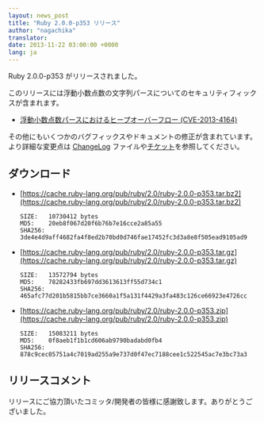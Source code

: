 ```yaml
---
layout: news_post
title: "Ruby 2.0.0-p353 リリース"
author: "nagachika"
translator:
date: 2013-11-22 03:00:00 +0000
lang: ja
---
```


Ruby 2.0.0-p353 がリリースされました。

このリリースには浮動小数点数の文字列パースについてのセキュリティフィックスが含まれます。

 * [浮動小数点数パースにおけるヒープオーバーフロー
   (CVE-2013-4164)](/ja/news/2013/11/22/heap-overflow-in-floating-point-parsing-cve-2013-4164/)

その他にもいくつかのバグフィックスやドキュメントの修正が含まれています。
より詳細な変更点は [ChangeLog](https://svn.ruby-lang.org/repos/ruby/tags/v2_0_0_353/ChangeLog) ファイルや[チケット](https://bugs.ruby-lang.org/projects/ruby-200/issues?set_filter=1&status_id=5)を参照してください。

## ダウンロード

* [https://cache.ruby-lang.org/pub/ruby/2.0/ruby-2.0.0-p353.tar.bz2](https://cache.ruby-lang.org/pub/ruby/2.0/ruby-2.0.0-p353.tar.bz2)

      SIZE:   10730412 bytes
      MD5:    20eb8f067d20f6b76b7e16cce2a85a55
      SHA256: 3de4e4d9aff4682fa4f8ed2b70bd0d746fae17452fc3d3a8e8f505ead9105ad9

* [https://cache.ruby-lang.org/pub/ruby/2.0/ruby-2.0.0-p353.tar.gz](https://cache.ruby-lang.org/pub/ruby/2.0/ruby-2.0.0-p353.tar.gz)

      SIZE:   13572794 bytes
      MD5:    78282433fb697dd3613613ff55d734c1
      SHA256: 465afc77d201b5815bb7ce3660a1f5a131f4429a3fa483c126ce66923e4726cc

* [https://cache.ruby-lang.org/pub/ruby/2.0/ruby-2.0.0-p353.zip](https://cache.ruby-lang.org/pub/ruby/2.0/ruby-2.0.0-p353.zip)

      SIZE:   15083211 bytes
      MD5:    0f8aeb1f1b1cd606ab9790badabd0fb4
      SHA256: 878c9cec05751a4c7019ad255a9e737d0f47ec7188cee1c522545ac7e3bc73a3

## リリースコメント

リリースにご協力頂いたコミッタ/開発者の皆様に感謝致します。ありがとうございました。
